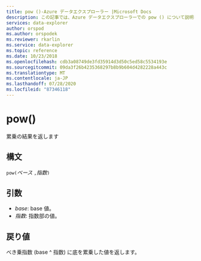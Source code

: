 ```yaml
---
title: pow ()-Azure データエクスプローラー |Microsoft Docs
description: この記事では、Azure データエクスプローラーでの pow () について説明します。
services: data-explorer
author: orspod
ms.author: orspodek
ms.reviewer: rkarlin
ms.service: data-explorer
ms.topic: reference
ms.date: 10/23/2018
ms.openlocfilehash: cdb3a08749de3fd35914d3d50c5ed58c5534193e
ms.sourcegitcommit: 09da3f26b4235368297b8b9b604d4282228a443c
ms.translationtype: MT
ms.contentlocale: ja-JP
ms.lasthandoff: 07/28/2020
ms.locfileid: "87346118"
---
```

# <a name="pow"></a>pow()

累乗の結果を返します

## <a name="syntax"></a>構文

`pow(`*ベース* `,`*指数*`)`

## <a name="arguments"></a>引数

* *base*: base 値。
* *指数*: 指数部の値。

## <a name="returns"></a>戻り値

べき乗指数 (base ^ 指数) に底を累乗した値を返します。